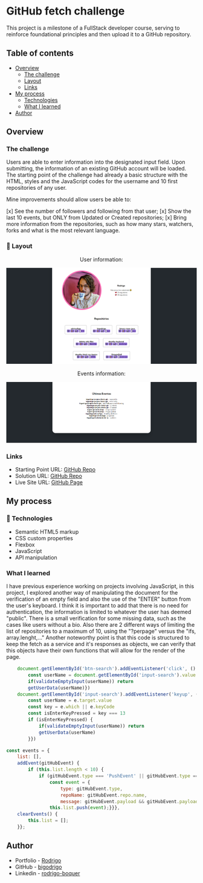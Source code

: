 # GitHub fetch challenge

This project is a milestone of a FullStack developer course, serving to reinforce foundational principles and then upload it to a GitHub repository.

## Table of contents

- [Overview](#overview)
  - [The challenge](#the-challenge)
  - [Layout](#-layout)
  - [Links](#links)
- [My process](#my-process)
  - [Technologies](#-technologies)
  - [What I learned](#what-i-learned)
- [Author](#author)

## Overview

### The challenge

Users are able to enter information into the designated input field. Upon submitting, the information of an existing GitHub account will be loaded.
The starting point of the challenge had already a basic structure with the HTML, styles and the JavaScript codes for the username and 10 first repositories of any user.

Mine improvements should allow users be able to:

[x] See the number of followers and following from that user;
[x] Show the last 10 events, but ONLY from Updated or Created repositories;
[x] Bring more information from the repositories, such as how many stars, watchers, forks and what is the most relevant language.


### 🔖 Layout

<div align="center">
    <p>User information:</p>
    <img src="./design/user-info.png">
</div>

<div align="center">
    <p>Events information:</p>
    <img src="./design/event-info.png">
</div>

### Links

- Starting Point URL: [GitHub Repo](https://github.com/devemdobro/projeto-inicial-fetch-github-api)
- Solution URL: [GitHub Repo](https://github.com/bigodrigo/projeto-fetch-git)
- Live Site URL: [GitHub Page](https://bigodrigo.github.io/projeto-fetch-git)

## My process

### 🚀 Technologies

- Semantic HTML5 markup
- CSS custom properties
- Flexbox
- JavaScript
- API manipulation

### What I learned

I have previous experience working on projects involving JavaScript, in this project, I explored another way of manipulating the document for the verification of an empty field and also the use of the "ENTER" button from the user's keyboard. 
I think it is important to add that there is no need for authentication, the information is limited to whatever the user has deemed "public". There is a small verification for some missing data, such as the cases like users without a bio. Also there are 2 different ways of limiting the list of repositories to a maximum of 10, using the "?perpage" versus the "ifs, array.lenght,..."
Another noteworthy point is that this code is structured to keep the fetch as a service and it's responses as objects, we can verify that this objects have their own functions that will allow for the render of the page.

```js
    document.getElementById('btn-search').addEventListener('click', () => {
        const userName = document.getElementById('input-search').value
        if(validateEmptyInput(userName)) return
        getUserData(userName)})
    document.getElementById('input-search').addEventListener('keyup', (e) => {
        const userName = e.target.value
        const key = e.which || e.keyCode
        const isEnterKeyPressed = key === 13
        if (isEnterKeyPressed) {
            if(validateEmptyInput(userName)) return
            getUserData(userName)
        }})
```

```js
const events = {
    list: [],
    addEvent(gitHubEvent) {
        if (this.list.length < 10) {
            if (gitHubEvent.type === 'PushEvent' || gitHubEvent.type === 'CreateEvent') {
                const event = {
                    type: gitHubEvent.type,
                    repoName: gitHubEvent.repo.name,
                    message: gitHubEvent.payload && gitHubEvent.payload.commits ? gitHubEvent.payload.commits[0].message : 'Created'};
                this.list.push(event);}}},
    clearEvents() {
        this.list = [];
    }};
```

## Author

- Portfolio - [Rodrigo](https://portfolio-bigodrigo.vercel.app/)
- GitHub - [bigodrigo](https://github.com/bigodrigo)
- Linkedin - [rodrigo-boquer](https://www.linkedin.com/in/rodrigo-boquer/)